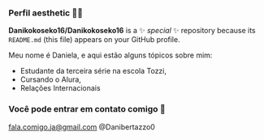 ### Perfil aesthetic 🍒✨

**Danikokoseko16/Danikokoseko16** is a ✨ _special_ ✨ repository because its `README.md` (this file) appears on your GitHub profile.

Meu nome é Daniela, e aqui estão alguns tópicos sobre mim:

- Estudante da terceira série na escola Tozzi,
- Cursando o Alura,
-  Relações Internacionais

### Você pode entrar em contato comigo 📧

fala.comigo.ja@gmail.com
@Danibertazzo0
